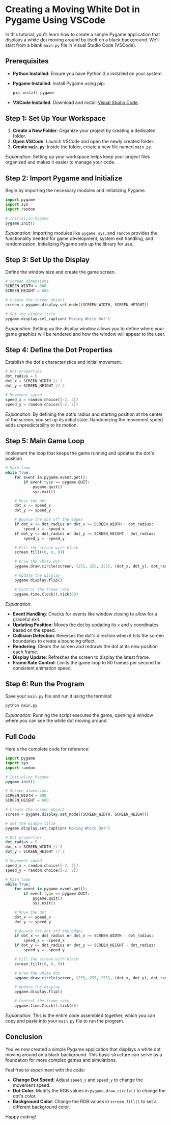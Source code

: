 # Creating a Moving White Dot in Pygame Using VSCode

In this tutorial, you'll learn how to create a simple Pygame application that displays a white dot moving around by itself on a black background. We'll start from a blank `main.py` file in Visual Studio Code (VSCode).

## Prerequisites

- **Python Installed**: Ensure you have Python 3.x installed on your system.
- **Pygame Installed**: Install Pygame using pip:

  ```bash
  pip install pygame
  ```
- **VSCode Installed**: Download and install [Visual Studio Code](https://code.visualstudio.com/).

## Step 1: Set Up Your Workspace

1. **Create a New Folder**: Organize your project by creating a dedicated folder.
2. **Open VSCode**: Launch VSCode and open the newly created folder.
3. **Create `main.py`**: Inside the folder, create a new file named `main.py`.

*Explanation*: Setting up your workspace helps keep your project files organized and makes it easier to manage your code.

## Step 2: Import Pygame and Initialize

Begin by importing the necessary modules and initializing Pygame.

```python
import pygame
import sys
import random

# Initialize Pygame
pygame.init()
```

*Explanation*: Importing modules like `pygame`, `sys`, and `random` provides the functionality needed for game development, system exit handling, and randomization. Initializing Pygame sets up the library for use.

## Step 3: Set Up the Display

Define the window size and create the game screen.

```python
# Screen dimensions
SCREEN_WIDTH = 800
SCREEN_HEIGHT = 600

# Create the screen object
screen = pygame.display.set_mode((SCREEN_WIDTH, SCREEN_HEIGHT))

# Set the window title
pygame.display.set_caption('Moving White Dot')
```

*Explanation*: Setting up the display window allows you to define where your game graphics will be rendered and how the window will appear to the user.

## Step 4: Define the Dot Properties

Establish the dot's characteristics and initial movement.

```python
# Dot properties
dot_radius = 5
dot_x = SCREEN_WIDTH // 2
dot_y = SCREEN_HEIGHT // 2

# Movement speed
speed_x = random.choice([-2, 2])
speed_y = random.choice([-2, 2])
```

*Explanation*: By defining the dot's radius and starting position at the center of the screen, you set up its initial state. Randomizing the movement speed adds unpredictability to its motion.

## Step 5: Main Game Loop

Implement the loop that keeps the game running and updates the dot's position.

```python
# Main loop
while True:
    for event in pygame.event.get():
        if event.type == pygame.QUIT:
            pygame.quit()
            sys.exit()

    # Move the dot
    dot_x += speed_x
    dot_y += speed_y

    # Bounce the dot off the edges
    if dot_x <= dot_radius or dot_x >= SCREEN_WIDTH - dot_radius:
        speed_x = -speed_x
    if dot_y <= dot_radius or dot_y >= SCREEN_HEIGHT - dot_radius:
        speed_y = -speed_y

    # Fill the screen with black
    screen.fill((0, 0, 0))

    # Draw the white dot
    pygame.draw.circle(screen, (255, 255, 255), (dot_x, dot_y), dot_radius)

    # Update the display
    pygame.display.flip()

    # Control the frame rate
    pygame.time.Clock().tick(60)
```

*Explanation*:

- **Event Handling**: Checks for events like window closing to allow for a graceful exit.
- **Updating Position**: Moves the dot by updating its `x` and `y` coordinates based on the speed.
- **Collision Detection**: Reverses the dot's direction when it hits the screen boundaries to create a bouncing effect.
- **Rendering**: Clears the screen and redraws the dot at its new position each frame.
- **Display Update**: Refreshes the screen to display the latest frame.
- **Frame Rate Control**: Limits the game loop to 60 frames per second for consistent animation speed.

## Step 6: Run the Program

Save your `main.py` file and run it using the terminal:

```bash
python main.py
```

*Explanation*: Running the script executes the game, opening a window where you can see the white dot moving around.

## Full Code

Here's the complete code for reference:

```python
import pygame
import sys
import random

# Initialize Pygame
pygame.init()

# Screen dimensions
SCREEN_WIDTH = 800
SCREEN_HEIGHT = 600

# Create the screen object
screen = pygame.display.set_mode((SCREEN_WIDTH, SCREEN_HEIGHT))

# Set the window title
pygame.display.set_caption('Moving White Dot')

# Dot properties
dot_radius = 5
dot_x = SCREEN_WIDTH // 2
dot_y = SCREEN_HEIGHT // 2

# Movement speed
speed_x = random.choice([-2, 2])
speed_y = random.choice([-2, 2])

# Main loop
while True:
    for event in pygame.event.get():
        if event.type == pygame.QUIT:
            pygame.quit()
            sys.exit()

    # Move the dot
    dot_x += speed_x
    dot_y += speed_y

    # Bounce the dot off the edges
    if dot_x <= dot_radius or dot_x >= SCREEN_WIDTH - dot_radius:
        speed_x = -speed_x
    if dot_y <= dot_radius or dot_y >= SCREEN_HEIGHT - dot_radius:
        speed_y = -speed_y

    # Fill the screen with black
    screen.fill((0, 0, 0))

    # Draw the white dot
    pygame.draw.circle(screen, (255, 255, 255), (dot_x, dot_y), dot_radius)

    # Update the display
    pygame.display.flip()

    # Control the frame rate
    pygame.time.Clock().tick(60)
```

*Explanation*: This is the entire code assembled together, which you can copy and paste into your `main.py` file to run the program.

## Conclusion

You've now created a simple Pygame application that displays a white dot moving around on a black background. This basic structure can serve as a foundation for more complex games and simulations.

Feel free to experiment with the code:

- **Change Dot Speed**: Adjust `speed_x` and `speed_y` to change the movement speed.
- **Dot Color**: Modify the RGB values in `pygame.draw.circle()` to change the dot's color.
- **Background Color**: Change the RGB values in `screen.fill()` to set a different background color.

Happy coding!
